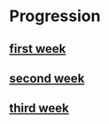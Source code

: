 # Progression

## [first week](https://github.com/JedsadaSrijunpoe/IR_remote_MQTT_MATLAB/blogs/progress-28-10-65.html)

## [second week](https://github.com/JedsadaSrijunpoe/IR_remote_MQTT_MATLAB/blogs/progress-04-11-65.html)

## [third week](https://github.com/JedsadaSrijunpoe/IR_remote_MQTT_MATLAB/blogs/progress-11-11-65.html)
